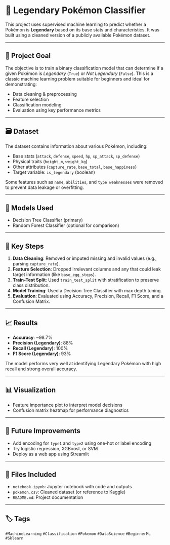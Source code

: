 # 🧠 Legendary Pokémon Classifier

This project uses supervised machine learning to predict whether a Pokémon is **Legendary** based on its base stats and characteristics. It was built using a cleaned version of a publicly available Pokémon dataset.

---

## 📌 Project Goal

The objective is to train a binary classification model that can determine if a given Pokémon is *Legendary* (`True`) or *Not Legendary* (`False`). This is a classic machine learning problem suitable for beginners and ideal for demonstrating:

- Data cleaning & preprocessing
- Feature selection
- Classification modeling
- Evaluation using key performance metrics

---

## 🗃️ Dataset

The dataset contains information about various Pokémon, including:

- Base stats (`attack`, `defense`, `speed`, `hp`, `sp_attack`, `sp_defense`)
- Physical traits (`height_m`, `weight_kg`)
- Other attributes (`capture_rate`, `base_total`, `base_happiness`)
- Target variable: `is_legendary` (boolean)

Some features such as `name`, `abilities`, and `type weaknesses` were removed to prevent data leakage or overfitting.

---

## 🧪 Models Used

- Decision Tree Classifier (primary)
- Random Forest Classifier (optional for comparison)

---

## 🧼 Key Steps

1. **Data Cleaning**: Removed or imputed missing and invalid values (e.g., parsing `capture_rate`).
2. **Feature Selection**: Dropped irrelevant columns and any that could leak target information (like `base_egg_steps`).
3. **Train-Test Split**: Used `train_test_split` with stratification to preserve class distribution.
4. **Model Training**: Used a Decision Tree Classifier with max depth tuning.
5. **Evaluation**: Evaluated using Accuracy, Precision, Recall, F1 Score, and a Confusion Matrix.

---

## 📈 Results

- **Accuracy**: ~98.7%
- **Precision (Legendary)**: 88%
- **Recall (Legendary)**: 100%
- **F1 Score (Legendary)**: 93%

The model performs very well at identifying Legendary Pokémon with high recall and strong overall accuracy.

---

## 📊 Visualization

- Feature importance plot to interpret model decisions
- Confusion matrix heatmap for performance diagnostics

---

## 🚀 Future Improvements

- Add encoding for `type1` and `type2` using one-hot or label encoding
- Try logistic regression, XGBoost, or SVM
- Deploy as a web app using Streamlit

---

## 📁 Files Included

- `notebook.ipynb`: Jupyter notebook with code and outputs
- `pokemon.csv`: Cleaned dataset (or reference to Kaggle)
- `README.md`: Project documentation

---

## 🏷️ Tags

`#MachineLearning` `#Classification` `#Pokemon` `#DataScience` `#BeginnerML` `#Sklearn`
